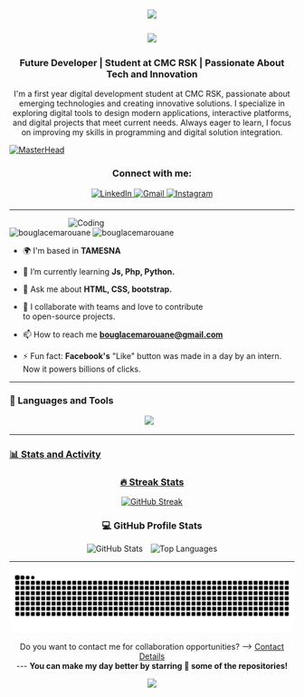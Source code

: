<h1 align="center">
    <img src="https://readme-typing-svg.herokuapp.com/?font=Righteous&size=35&color=00D310&center=true&vCenter=true&width=500&height=70&duration=4000&pause=1000&lines=Hello+There!+✨;+I'm+Marouane+Bouglace;+Welcome+to+my+GitHub+account;"/>
</h1>

<div align="center">
  <img src="https://profile-counter.glitch.me/BouglaceMarouane/count.svg?"/>
</div>

<h3 align="center">Future Developer | Student at CMC RSK | Passionate About Tech and Innovation</h3>

<p align="center">I'm a first year digital development student at CMC RSK, passionate about emerging technologies and creating innovative solutions. I specialize in exploring digital tools to design modern applications, interactive platforms, and digital projects that meet current needs. Always eager to learn, I focus on improving my skills in programming and digital solution integration.</p>

[![MasterHead](https://github.com/user-attachments/assets/1146ab68-d416-494f-9d41-5d1d99f39397)](https://BouglaceMarouane.io)

<h3 align="center">Connect with me:</h3>
<div align="center" style="margin-bottom: 20px;">
  <a href="https://www.linkedin.com/in/marouane-bouglace/" target="_blank" >
    <img src="https://cdn-icons-png.freepik.com/256/2335/2335321.png?ga=GA1.1.361340327.1735012906" width="52" height="52" alt="LinkedIn" />
  </a>
  <a href="mailto:bouglacemarouane@gmail.com" target="_blank" >
    <img src="https://cdn-icons-png.freepik.com/256/2335/2335296.png?ga=GA1.1.361340327.1735012906" width="52" height="52" alt="Gmail" />
  </a>
  <a href="https://www.instagram.com/marwane.2x/" target="_blank">
    <img src="https://cdn-icons-png.freepik.com/256/2335/2335273.png?ga=GA1.1.361340327.1735012906" width="52" height="52" alt="Instagram" />
  </a>
</div>

---

<!--<h3 align="center">Certification Badges:</h3>
<div style="display:flex; align-items:center; gap: 10px;" align="center">
  <a href="https://www.credly.com/badges/37d07a2e-5ae7-4963-9a74-2a8cdc208234/public_url" target="_blank">
    <img src="https://raw.githubusercontent.com/sanjay-kv/sanjay-kv/main/Assets/GitHub%20Foundation.png" width="100px" height="105px" />
  </a>
</div>-->

<p>
    <img align="right" alt="Coding" width="400"  src="https://user-images.githubusercontent.com/74038190/212748830-4c709398-a386-4761-84d7-9e10b98fbe6e.gif">
</p>

<p align="left">
    <a>
        <img src="https://komarev.com/ghpvc/?username=bouglacemarouane&label=Profile%20views&color=0e75b6&style=flat" alt="bouglacemarouane" /> 
    </a>
    <a>
        <img src="https://img.shields.io/github/stars/bouglacemarouane" alt="bouglacemarouane" />
    </a>
</p>

- 🌍 I'm based in **TAMESNA**

- 🌱 I’m currently learning **Js, Php, Python.**

- 💬 Ask me about **HTML, CSS, bootstrap.**

- 👯 I collaborate with teams and love to contribute<br> to open-source projects.

- 📫 How to reach me **bouglacemarouane@gmail.com**
  
- ⚡ Fun fact: **Facebook's** "Like" button was made in a day by an intern. Now it powers billions of clicks.

---

  <h3>🧰 Languages and Tools</h3>
  <p align="center" style="padding-right:10px">
    <a href="https://skillicons.dev">
    <img src="https://skillicons.dev/icons?i=html,css,bootstrap,js,py,qt,flask,sqlite,php,mysql,git,github,linux,anaconda,sublime,vscode,pycharm,&theme=dark&perline=12"\>
  </p>
      
---

### 📊 Stats and Activity

<h3 align="center">🔥 Streak Stats</h3>
  
  <p align="center">
  <img src="https://streak-stats.demolab.com?user=BouglaceMarouane&theme=dracula&hide_border=false&background=1F222E&ring=F85D7F&fire=F85D7F&currStreakLabel=F8D866" width="450" alt="GitHub Streak" />
    </a>
  </p>

<h3 align="center">💻 GitHub Profile Stats</h3>

<p align="center">
  <img src="https://github-readme-stats.vercel.app/api?username=BouglaceMarouane&show_icons=true&include_all_commits=true&count_private=true&theme=dracula&bg_color=1F222E&title_color=F85D7F&icon_color=F8D866" width="473" style="margin-right: 10px;" alt="GitHub Stats" />

  <img src="https://github-readme-stats.vercel.app/api/top-langs/?username=BouglaceMarouane&layout=compact&langs_count=6&theme=dracula&bg_color=1F222E&title_color=F85D7F&icon_color=F8D866" width="360" alt="Top Languages" />
</p>

---

<p align="center">
    <img src="https://raw.githubusercontent.com/BouglaceMarouane/BouglaceMarouane/output/snake.svg" alt="Snake animation" />
</p>

<div align="center">
   <p>Do you want to contact me for collaboration opportunities? ⟶ 
      <a href="mailto:bouglacemarouane@gmail.com" target="_blank">Contact Details</a><br>
       ---
      <b>You can make my day better by starring 🌟 some of the repositories!</b>
   </p>
</div>


<p align="center">
  <img src="https://capsule-render.vercel.app/api?type=waving&color=gradient&height=60&section=footer"/>
</p>
<br/>

